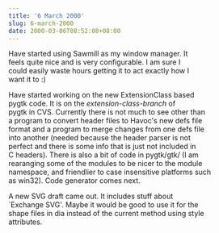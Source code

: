 ```yaml
---
title: '6 March 2000'
slug: 6-march-2000
date: 2000-03-06T08:52:08+08:00
---
```


Have started using Sawmill as my window manager. It\
feels quite nice and is very configurable. I am sure I\
could easily waste hours getting it to act exactly how I\
want it to :)

Have started working on the new ExtensionClass based\
pygtk code. It is on the *extension-class-branch* of\
pygtk in CVS. Currently there is not much to see other than\
a program to convert header files to Havoc\'s new defs file\
format and a program to merge changes from one defs file\
into another (needed because the header parser is not\
perfect and there is some info that is just not included in\
C headers). There is also a bit of code in pygtk/gtk/ (I am\
rearanging some of the modules to be nicer to the module\
namespace, and friendlier to case insensitive platforms such\
as win32). Code generator comes next.

A new SVG draft came out. It includes stuff about\
\`Exchange SVG\'. Maybe it would be good to use it for the\
shape files in dia instead of the current method using style\
attributes.
